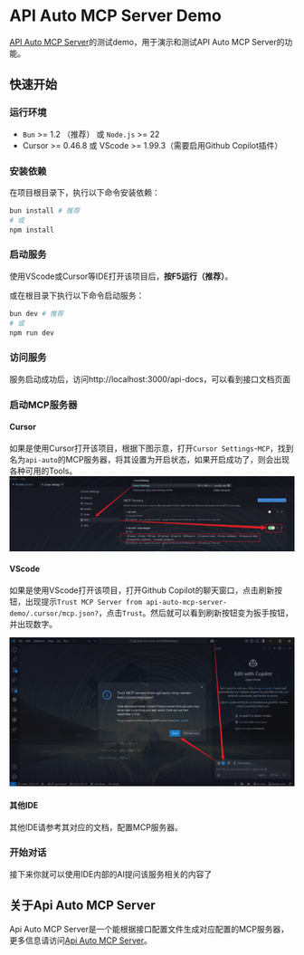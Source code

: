 # API Auto MCP Server Demo

[API Auto MCP Server](https://github.com/RJiazhen/api-auto-mcp-server)的测试demo，用于演示和测试API Auto MCP Server的功能。

## 快速开始

### 运行环境

- `Bun` >= 1.2 （推荐） 或 `Node.js` >= 22
- Cursor >= 0.46.8 或 VScode >= 1.99.3（需要启用Github Copilot插件）

### 安装依赖

在项目根目录下，执行以下命令安装依赖：

```bash
bun install # 推荐
# 或
npm install
```

### 启动服务

使用VScode或Cursor等IDE打开该项目后，**按F5运行（推荐）**。

或在根目录下执行以下命令启动服务：

```bash
bun dev # 推荐
# 或
npm run dev
```

### 访问服务

服务启动成功后，访问http://localhost:3000/api-docs，可以看到接口文档页面

### 启动MCP服务器

#### Cursor

如果是使用Cursor打开该项目，根据下图示意，打开`Cursor Settings`-`MCP`，找到名为`api-auto`的MCP服务器，将其设置为开启状态，如果开启成功了，则会出现各种可用的Tools。
![Cursor设置页面](./images/1.png)

#### VScode

如果是使用VScode打开该项目，打开Github Copilot的聊天窗口，点击刷新按钮，出现提示`Trust MCP Server from api-auto-mcp-server-demo/.cursor/mcp.json?`，点击`Trust`。然后就可以看到刷新按钮变为扳手按钮，并出现数字。

![VScode设置页面](./images/2.png)

#### 其他IDE

其他IDE请参考其对应的文档，配置MCP服务器。

### 开始对话

接下来你就可以使用IDE内部的AI提问该服务相关的内容了


## 关于Api Auto MCP Server

Api Auto MCP Server是一个能根据接口配置文件生成对应配置的MCP服务器，更多信息请访问[Api Auto MCP Server](https://github.com/RJiazhen/api-auto-mcp-server)。


